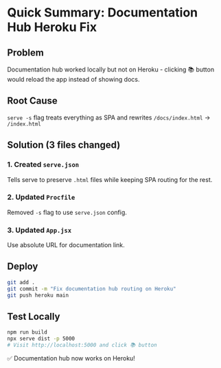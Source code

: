 # Quick Summary: Documentation Hub Heroku Fix

## Problem
Documentation hub worked locally but not on Heroku - clicking 📚 button would reload the app instead of showing docs.

## Root Cause
`serve -s` flag treats everything as SPA and rewrites `/docs/index.html` → `/index.html`

## Solution (3 files changed)

### 1. Created `serve.json`
Tells serve to preserve `.html` files while keeping SPA routing for the rest.

### 2. Updated `Procfile`
Removed `-s` flag to use `serve.json` config.

### 3. Updated `App.jsx`
Use absolute URL for documentation link.

## Deploy
```bash
git add .
git commit -m "Fix documentation hub routing on Heroku"
git push heroku main
```

## Test Locally
```bash
npm run build
npx serve dist -p 5000
# Visit http://localhost:5000 and click 📚 button
```

✅ Documentation hub now works on Heroku!
